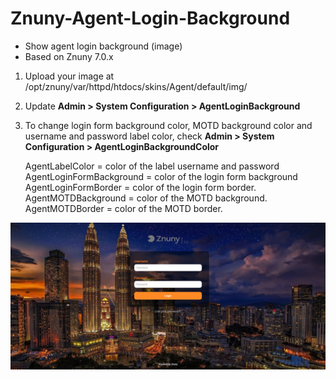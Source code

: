 # Znuny-Agent-Login-Background
- Show agent login background (image)
- Based on Znuny 7.0.x
 
1. Upload your image at /opt/znuny/var/httpd/htdocs/skins/Agent/default/img/
2. Update **Admin > System Configuration > AgentLoginBackground**  
3. To change login form background color, MOTD background color and username and password label color, check **Admin > System Configuration > AgentLoginBackgroundColor**  
	
	AgentLabelColor = color of the label username and password
	AgentLoginFormBackground = color of the login form background
	AgentLoginFormBorder = color of the login form border.
	AgentMOTDBackground = color of the MOTD background.
	AgentMOTDBorder =  color of the MOTD border.
	
	
![agent-login-bg](agent-login-bg.png)
